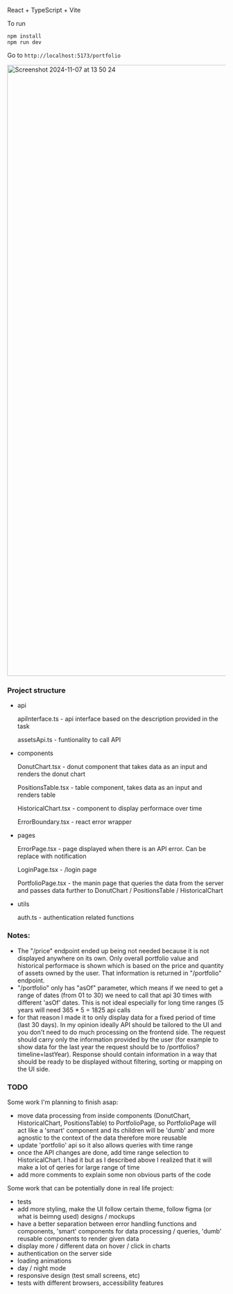React + TypeScript + Vite

To run
```
npm install
npm run dev
```
Go to `http://localhost:5173/portfolio`

<img width="1406" alt="Screenshot 2024-11-07 at 13 50 24" src="https://github.com/user-attachments/assets/1d187130-7f47-48e9-b728-24a507ebe1d0">

### Project structure
* api

  apiInterface.ts  - api interface based on the description provided in the task

  assetsApi.ts - funtionality to call API
* components

  DonutChart.tsx - donut component that takes data as an input and renders the donut chart

  PositionsTable.tsx - table component, takes data as an input and renders table

  HistoricalChart.tsx - component to display performace over time

  ErrorBoundary.tsx - react error wrapper
* pages

  ErrorPage.tsx - page displayed when there is an API error. Can be replace with notification

  LoginPage.tsx - /login page
  
  PortfolioPage.tsx - the manin page that queries the data from the server and passes data further to DonutChart / PositionsTable / HistoricalChart
  
* utils

  auth.ts - authentication related functions

### Notes:
  - The "/price" endpoint ended up being not needed because it is not displayed anywhere on its own. Only overall portfolio value and  historical performace is shown which is based on the price and quantity of assets owned by the user. That information is returned in "/portfolio" endpoint.
  - "/portfolio" only has "asOf" parameter, which means if we need to get a range of dates (from 01 to 30) we need to call that api 30 times with different 'asOf' dates. This is not ideal especially for long time ranges (5 years will need 365 * 5 = 1825 api calls
  - for that reason I made it to only display data for a fixed period of time (last 30 days). In my opinion ideally API should be tailored to the UI and you don't need to do much processing on the frontend side. The request should carry only the information provided by the user (for example to show data for the last year the request should be to /portfolios?timeline=lastYear). Response should contain information in a way that should be ready to be displayed without filtering, sorting or mapping on the UI side.

### TODO
 Some work I'm planning to finish asap:
 - move data processing from inside components (DonutChart, HistoricalChart, PositionsTable) to PortfolioPage, so PortfolioPage will act like a 'smart' component and its children will be 'dumb' and more agnostic to the context of the data therefore more reusable
 - update 'portfolio' api so it also allows queries with time range
 - once the API changes are done, add time range selection to HistoricalChart. I had it but as I described above I realized that it will make a lot of qeries for large range of time
 - add more comments to explain some non obvious parts of the code

Some work that can be potentially done in real life project:
- tests
- add more styling, make the UI follow certain theme, follow figma (or what is beimng used) designs / mockups
- have a better separation between error handling functions and components, 'smart' components for data processing / queries, 'dumb' reusable components to render given data 
- display more / different data on hover / click in charts
- authentication on the server side
- loading animations
- day / night mode
- responsive design (test small screens, etc)
- tests with different browsers, accessibility features

  
